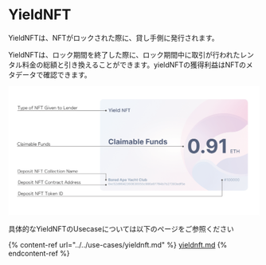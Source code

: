 # YieldNFT

YieldNFTは、NFTがロックされた際に、貸し手側に発行されます。

YieldNFTは、ロック期間を終了した際に、ロック期間中に取引が行われたレンタル料金の総額と引き換えることができます。yieldNFTの獲得利益はNFTのメタデータで確認できます。

![YieldNFTについて](../../.gitbook/assets/NFTの説明図-02.png)

具体的なYieldNFTのUsecaseについては以下のページをご参照ください

{% content-ref url="../../use-cases/yieldnft.md" %}
[yieldnft.md](../../use-cases/yieldnft.md)
{% endcontent-ref %}
